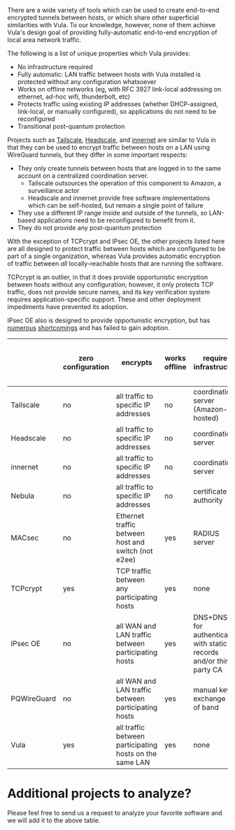 There are a wide variety of tools which can be used to create end-to-end
encrypted tunnels between hosts, or which share other superficial similarities
with Vula. To our knowledge, however, none of them achieve Vula's design goal
of providing fully-automatic end-to-end encryption of local area network
traffic.

The following is a list of unique properties which Vula provides:
* No infrastructure required
* Fully automatic: LAN traffic between hosts with Vula installed is protected without any configuration whatsoever
* Works on offline networks (eg, with RFC 3927 link-local addressing on ethernet, ad-hoc wifi, thunderbolt, etc)
* Protects traffic using existing IP addresses (whether DHCP-assigned, link-local, or manually configured), so applications do not need to be reconfigured
* Transitional post-quantum protection

Projects such as [Tailscale](https://tailscale.com/),
[Headscale](https://github.com/juanfont/headscale), and
[innernet](https://github.com/tonarino/innernet) are similar to Vula in that
they can be used to encrypt traffic between hosts on a LAN using WireGuard
tunnels, but they differ in some important respects:

* They only create tunnels between hosts that are logged in to the same account on a centralized coordination server.
    * Tailscale outsources the operation of this component to Amazon, a surveillance actor
    * Headscale and innernet provide free software implementations which can be self-hosted, but remain a single point of failure
* They use a different IP range inside and outside of the tunnels, so LAN-based applications need to be reconfigured to benefit from it.
* They do not provide any post-quantum protection

With the exception of TCPcrypt and IPsec OE, the other projects listed here are
all designed to protect traffic between hosts which are configured to be part
of a single organization, whereas Vula provides automatic encryption of traffic
between *all* locally-reachable hosts that are running the software.

TCPcrypt is an outlier, in that it does provide opportunistic encryption
between hosts without any configuration; however, it only protects TCP traffic,
does not provide secure names, and its key verification system requires
application-specific support. These and other deployment impediments have
prevented its adoption.

IPsec OE also is designed to provide opportunistic encryption, but has [numerous](https://nohats.ca/wordpress/blog/2013/09/12/history-and-implementation-status-of-opportunistic-encryption-for-ipsec/) [shortcomings](https://www.mail-archive.com/cryptography@metzdowd.com/msg12325.html) and has failed to gain adoption.

|           | zero configuration | encrypts                                                | works offline | required infrastructure                                                  | post-quantum | protects traffic using existing IPs | secure hostnames | free software         | encrypted transport               |
|-----------|--------------------|---------------------------------------------------------|---------------|--------------------------------------------------------------------------|-----------------------------|-------------------------------------|------------------|-----------------------|-----------------------------------|
| Tailscale | no                 | all traffic to specific IP addresses                    | no            | coordination server (Amazon-hosted)                                      | no                          | no                                  | yes              | client yes, server no | WireGuard                         |
| Headscale | no                 | all traffic to specific IP addresses                    | no            | coordination server                                                      | no                          | no                                  | yes              | yes                   | WireGuard                         |
| innernet  | no                 | all traffic to specific IP addresses                    | no            | coordination server                                                      | no                          | no                                  | yes              | yes                   | WireGuard                         |
| Nebula    | no                 | all traffic to specific IP addresses                    | no            | certificate authority                                                    | no                          | no                                  | yes              | yes                   | custom protocol                   |
| MACsec    | no                 | Ethernet traffic between host and switch (not e2ee)     | yes           | RADIUS server                                                            | no                          | yes                                 | no               | host yes, switch no   | MACsec                            |
| TCPcrypt  | yes                | TCP traffic between any participating hosts             | yes           | none                                                                     | no                          | yes                                 | no               | yes                   | TCPCrypt                          |
| IPsec OE  | no                 | all WAN and LAN traffic between participating hosts     | yes           | DNS+DNSSEC  for authentication with static records and/or third party CA | no                          | not by default                      | no               | yes                   | IPSec's lowest common denominator |
| PQWireGuard  | no                 | all WAN and LAN traffic between participating hosts     | yes           | manual key exchange out of band | yes                          | not by default                      | no               | yes                   | PQWireGuard |
| Vula      | yes                | all traffic between participating hosts on the same LAN | yes           | none                                                                     | partial                         | yes                                 | yes              | yes                   | WireGuard                         |

# Additional projects to analyze?
Please feel free to send us a request to analyze your favorite software and we will add it to the above table.
